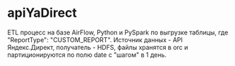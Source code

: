 # apiYaDirect

ETL процесс на базе AirFlow, Python и PySpark по выгрузке таблицы, где "ReportType": "CUSTOM_REPORT". 
Источник данных - API Яндекс.Директ, получатель - HDFS, файлы хранятся в orc и партиционируются по полю date с "шагом" в 1 день. 
